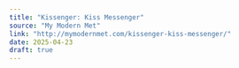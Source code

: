 ```yaml
---
title: "Kissenger: Kiss Messenger"
source: "My Modern Met"
link: "http://mymodernmet.com/kissenger-kiss-messenger/"
date: 2025-04-23
draft: true
---
```

